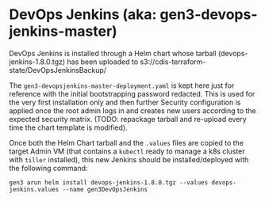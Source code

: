 # DevOps Jenkins (aka: gen3-devops-jenkins-master)

DevOps Jenkins is installed through a Helm chart whose tarball (devops-jenkins-1.8.0.tgz) has been uploaded to s3://cdis-terraform-state/DevOpsJenkinsBackup/

The `gen3-devopsjenkins-master-deployment.yaml` is kept here just for reference with the initial bootstrapping password redacted. This is used for the very first installation only and then further Security configuration is applied once the root admin logs in and creates new users according to the expected security matrix.
(TODO: repackage tarball and re-upload every time the chart template is modified).

Once both the Helm Chart tarball and the `.values` files are copied to the target Admin VM (that contains a `kubectl` ready to manage a k8s cluster with `tiller` installed), this new Jenkins should be installed/deployed with the following command:

```
gen3 arun helm install devops-jenkins-1.8.0.tgz --values devops-jenkins.values --name gen3DevOpsJenkins
```
